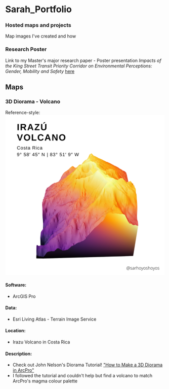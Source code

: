 # Sarah_Portfolio
### Hosted maps and projects
Map images I've created and how

### Research Poster
Link to my Master's major research paper - Poster presentation 
*Impacts of the King Street Transit Priority Corridor on Environmental Perceptions: Gender, Mobility and Safety*
[here](https://www.flickr.com/photos/ryersonspatialanalysis/52060526137/)

Maps
------

### 3D Diorama - Volcano
Reference-style: 
![alt text][logo]

[logo]: /images/irazu%20volcano%20map.png "Logo Title Text 2"

#### Software:
* ArcGIS Pro
#### Data:
* Esri Living Atlas - Terrain Image Service
#### Location:
* Irazu Volcano in Costa Rica
#### Description:
* Check out John Nelson's Diorama Tutorial! ["How to Make a 3D Diorama in ArcPro"](https://www.youtube.com/watch?v=kVsj6Z7UuLY)
* I followed the tutorial and couldn't help but find a volcano to match ArcPro's magma colour palette 

### 
